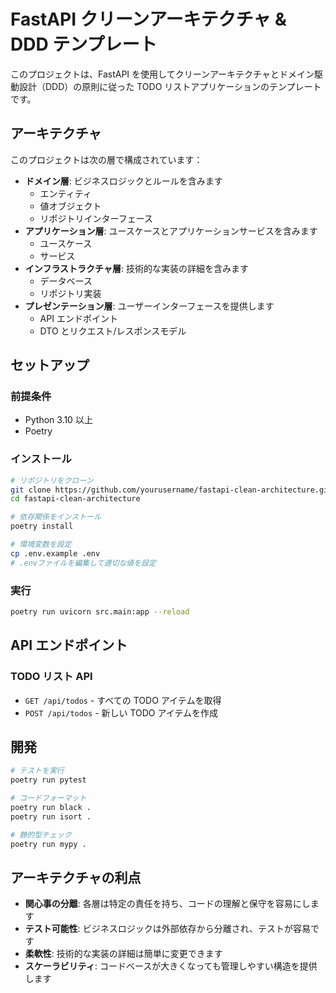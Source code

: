 # FastAPI クリーンアーキテクチャ & DDD テンプレート

このプロジェクトは、FastAPI を使用してクリーンアーキテクチャとドメイン駆動設計（DDD）の原則に従った TODO リストアプリケーションのテンプレートです。

## アーキテクチャ

このプロジェクトは次の層で構成されています：

- **ドメイン層**: ビジネスロジックとルールを含みます
  - エンティティ
  - 値オブジェクト
  - リポジトリインターフェース
- **アプリケーション層**: ユースケースとアプリケーションサービスを含みます
  - ユースケース
  - サービス
- **インフラストラクチャ層**: 技術的な実装の詳細を含みます
  - データベース
  - リポジトリ実装
- **プレゼンテーション層**: ユーザーインターフェースを提供します
  - API エンドポイント
  - DTO とリクエスト/レスポンスモデル

## セットアップ

### 前提条件

- Python 3.10 以上
- Poetry

### インストール

```bash
# リポジトリをクローン
git clone https://github.com/yourusername/fastapi-clean-architecture.git
cd fastapi-clean-architecture

# 依存関係をインストール
poetry install

# 環境変数を設定
cp .env.example .env
# .envファイルを編集して適切な値を設定
```

### 実行

```bash
poetry run uvicorn src.main:app --reload
```

## API エンドポイント

### TODO リスト API

- `GET /api/todos` - すべての TODO アイテムを取得
- `POST /api/todos` - 新しい TODO アイテムを作成

## 開発

```bash
# テストを実行
poetry run pytest

# コードフォーマット
poetry run black .
poetry run isort .

# 静的型チェック
poetry run mypy .
```

## アーキテクチャの利点

- **関心事の分離**: 各層は特定の責任を持ち、コードの理解と保守を容易にします
- **テスト可能性**: ビジネスロジックは外部依存から分離され、テストが容易です
- **柔軟性**: 技術的な実装の詳細は簡単に変更できます
- **スケーラビリティ**: コードベースが大きくなっても管理しやすい構造を提供します

